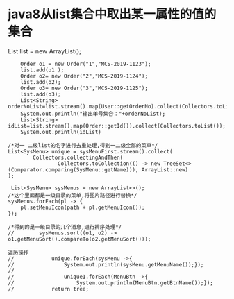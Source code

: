 # java8从list集合中取出某一属性的值的集合

List<Order> list = new ArrayList<User>();

        Order o1 = new Order("1","MCS-2019-1123");
        list.add(o1 );
        Order o2= new Order("2","MCS-2019-1124");
        list.add(o2);
        Order o3= new Order("3","MCS-2019-1125");
        list.add(o3);
        List<String> orderNoList=list.stream().map(User::getOrderNo).collect(Collectors.toList());
        System.out.println("输出单号集合："+orderNoList);
        List<String> idList=list.stream().map(Order::getId()).collect(Collectors.toList());
        System.out.println(idList)
```
/*对一 二级list的名字进行去重处理,得到一二级全部的菜单*/
List<SysMenu> unique = sysMenuFirst.stream().collect(
        Collectors.collectingAndThen(
                Collectors.toCollection(() -> new TreeSet<>(Comparator.comparing(SysMenu::getName))), ArrayList::new)
);
```
```
 List<SysMenu> sysMenus = new ArrayList<>();
/*这个里面都是一级目录的菜单,将图片路径进行替换*/
sysMenus.forEach(pl -> {
    pl.setMenuIcon(path + pl.getMenuIcon());
});

/*得到的是一级目录的几个消息,进行排序处理*/
//        sysMenus.sort((o1, o2) -> o1.getMenuSort().compareTo(o2.getMenuSort()));

遍历操作
//            unique.forEach(sysMenu ->{
//                System.out.println(sysMenu.getMenuName());});
//
//                unique1.forEach(MenuBtn ->{
//                    System.out.println(MenuBtn.getBtnName());});
//            return tree;
```